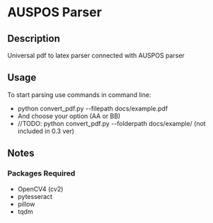 # AUSPOS Parser
## Description
Universal pdf to latex parser connected with AUSPOS parser

## Usage
To start parsing use commands in command line:
- python convert_pdf.py --filepath docs/example.pdf
- And choose your option (AA or BB)
- //TODO: python convert_pdf.py --folderpath docs/example/ (not included in 0.3 ver)

## Notes
### Packages Required
- OpenCV4 (cv2)
- pytesseract 
- pillow
- tqdm
